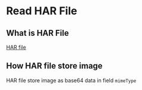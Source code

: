 # Read HAR File

## What is HAR File
[HAR file](https://en.wikipedia.org/wiki/HAR_(file_format))

## How HAR file store image
HAR file store image as base64 data in field `mimeType`
